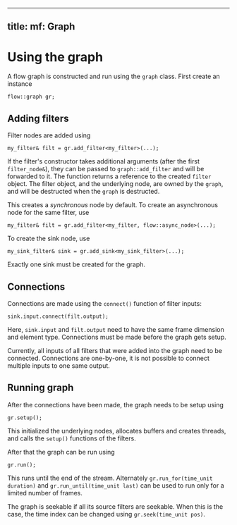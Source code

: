 ---
title: mf: Graph
----

# Using the graph
A flow graph is constructed and run using the `graph` class. First create an instance

    flow::graph gr;

## Adding filters
Filter nodes are added using

    my_filter& filt = gr.add_filter<my_filter>(...);

If the filter's constructor takes additional arguments (after the first `filter_node&`), they can be passed to
`graph::add_filter` and will be forwarded to it. The function returns a reference to the created `filter` object. The
filter object, and the underlying node, are owned by the `graph`, and will be destructed when the `graph` is destructed.

This creates a _synchronous_ node by default. To create an asynchronous node for the same filter, use

    my_filter& filt = gr.add_filter<my_filter, flow::async_node>(...);

To create the sink node, use

    my_sink_filter& sink = gr.add_sink<my_sink_filter>(...);

Exactly one sink must be created for the graph.


## Connections
Connections are made using the `connect()` function of filter inputs:

    sink.input.connect(filt.output);

Here, `sink.input` and `filt.output` need to have the same frame dimension and element type. Connections must be made
before the graph gets setup.

Currently, all inputs of all filters that were added into the graph need to be connected. Connections are one-by-one,
it is not possible to connect multiple inputs to one same output.


## Running graph
After the connections have been made, the graph needs to be setup using

    gr.setup();

This initialized the underlying nodes, allocates buffers and creates threads, and calls the `setup()` functions of the
filters.

After that the graph can be run using

    gr.run();

This runs until the end of the stream. Alternately `gr.run_for(time_unit duration)` and `gr.run_until(time_unit last)`
can be used to run only for a limited number of frames.

The graph is seekable if all its source filters are seekable. When this is the case, the time index can be changed using
`gr.seek(time_unit pos)`.
